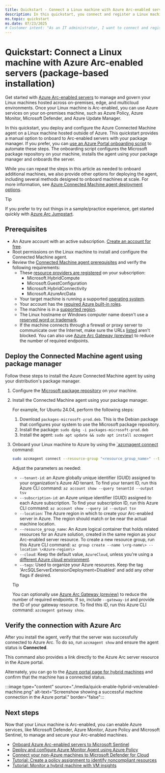 ```yaml
---
title: Quickstart - Connect a Linux machine with Azure Arc-enabled servers (package-based installation)
description: In this quickstart, you connect and register a Linux machine to Azure Arc using a package-based installation method.
ms.topic: quickstart
ms.date: 07/23/2025
# Customer intent: "As an IT administrator, I want to connect and register Linux machines with Azure management tools, so that I can effectively manage and oversee my on-premises, edge, and multicloud environments."
---
```


# Quickstart: Connect a Linux machine with Azure Arc-enabled servers (package-based installation)

Get started with [Azure Arc-enabled servers](overview.md) to manage and govern your Linux machines hosted across on-premises, edge, and multicloud environments. Once your Linux machine is Arc-enabled, you can use Azure services on your on-premises machine, such as Azure Policy, Azure Monitor, Microsoft Defender, and Azure Update Manager.

In this quickstart, you deploy and configure the Azure Connected Machine agent on a Linux machine hosted outside of Azure. This quickstart provides a manual option to onboard to Arc-enabled servers with your package manager. If you prefer, you can [use an Azure Portal onboarding script](quick-enable-hybrid-vm.md) to automate these steps. The onboarding script configures the Microsoft package repository on your machine, installs the agent using your package manager and onboards the server.

While you can repeat the steps in this article as needed to onboard additional machines, we also provide other options for deploying the agent, including several methods designed to onboard machines at scale. For more information, see [Azure Connected Machine agent deployment options](deployment-options.md).

> [!TIP]
> If you prefer to try out things in a sample/practice experience, get started quickly with [Azure Arc Jumpstart](https://azurearcjumpstart.com/azure_arc_jumpstart/azure_arc_servers).

## Prerequisites

- An Azure account with an active subscription. [Create an account for free](https://azure.microsoft.com/free/?WT.mc_id=A261C142F).
- Root permissions on the Linux machine to install and configure the Connected Machine agent.
- Review the [Connected Machine agent prerequisites](prerequisites.md) and verify the following requirements:
  - These [resource providers are registered](prerequisites.md#azure-resource-providers) on your subscription:
    - Microsoft.HybridCompute
    - Microsoft.GuestConfiguration
    - Microsoft.HybridConnectivity
    - Microsoft.AzureArcData  
  - Your target machine is running a supported [operating system](prerequisites.md#supported-operating-systems).
  - Your account has the [required Azure built-in roles](prerequisites.md#required-permissions).
  - The machine is in a [supported region](overview.md#supported-regions).
  - The Linux hostname or Windows computer name doesn't use a [reserved word or trademark](/azure/azure-resource-manager/templates/error-reserved-resource-name).
  - If the machine connects through a firewall or proxy server to communicate over the Internet, make sure the URLs [listed](network-requirements.md#urls) aren't blocked. You can also use [Azure Arc Gateway (preview)](/azure/azure-arc/servers/arc-gateway?tabs=cli) to reduce the number of required endpoints.

## Deploy the Connected Machine agent using package manager

Follow these steps to install the Azure Connected Machine agent by using your distribution's package manager.

1. Configure the [Microsoft package repository](https://learn.microsoft.com/en-us/linux/packages) on your machine.

1. Install the Connected Machine agent using your package manager.

   For example, for Ubuntu 24.04, perform the following steps:

   1. Download `packages-microsoft-prod.deb`. This is the Debian package that configures your system to use the Microsoft package repository.
   1. Install the package: `sudo dpkg -i packages-microsoft-prod.deb`
   1. Install the agent: `sudo apt update && sudo apt install azcmagent`
   
1. Onboard your Linux machine to Azure by using the [`azcmagent connect](azcmagent-connect.md) command:

   ```sh
   sudo azcmagent connect --resource-group "<resource_group_name>" --tenant-id "<tenant_id>" --location "<azure_region>" --subscription-id "<subscription_id>" --cloud "AzureCloud" --tags 'ArcSQLServerExtensionDeployment=Disabled'
   ```

   Adjust the parameters as needed:

   - `--tenant-id`: an Azure globally unique identifier (GUID) assigned to your organization's Azure AD tenant. To find your tenant ID, run this Azure CLI command: `az account show --query tenantId --output tsv`
   - `--subscription-id`: an Azure unique identifier (GUID) assigned to each Azure subscription. To find your subscription ID, run this Azure CLI command: `az account show --query id --output tsv`
   - `--location`: The Azure region in which to create your Arc-enabled server in Azure. The region should match or be near the actual machine location.
   - `--resource_group_name`: An Azure logical container that holds related resources for an Azure solution, created in the same region as your Arc-enabled server resource. To create a new resource group, run this Azure CLI command: `az group create --name \<rg-name\> --location \<Azure-region\>`
   - `--cloud`: Keep the default value, `AzureCloud`, unless you're using a [different Azure cloud environment](azcmagent-connect.md#flags).
   - `--tags`: Used to organize your Azure resources. Keep the tag 'ArcSQLServerExtensionDeployment=Disabled' and add any other flags if desired.

   > [!TIP]
   > You can optionally use [Azure Arc Gateway (preview)](/azure/azure-arc/servers/arc-gateway?tabs=cli#create-the-arc-gateway-resource) to reduce the number of required endpoints. If so, include `--gateway-id` and provide the ID of your gateway resource. To find this ID, run this Azure CLI command: `azcmagent gateway show`.

## Verify the connection with Azure Arc

After you install the agent, verify that the server was successfully connected to Azure Arc. To do so, run `azcmagent show` and ensure the agent status is **Connected**.

This command also provides a link directly to the Azure Arc server resource in the Azure portal.

Alternately, you can go to the [Azure portal page for hybrid machines](https://aka.ms/hybridmachineportal) and confirm that the machine has a connected status.

:::image type="content" source="./media/quick-enable-hybrid-vm/enabled-machine.png" alt-text="Screenshow showing a successful machine connection in the Azure portal." border="false":::

## Next steps

Now that your Linux machine is Arc-enabled, you can enable Azure services, like Microsoft Defender, Azure Monitor, Azure Policy and Microsoft Sentinel, to manage and secure your Arc-enabled machines.

- [Onboard Azure Arc-enabled servers to Microsoft Sentinel](scenario-onboard-azure-sentinel.md)
- [Deploy and configure Azure Monitor Agent using Azure Policy](deploy-ama-policy.md)
- [Connect your non-Azure machines to Microsoft Defender for Cloud](/azure/defender-for-cloud/quickstart-onboard-machines?toc=%2Fazure%2Fazure-arc%2Fservers%2Ftoc.json&bc=%2Fazure%2Fazure-arc%2Fservers%2Fbreadcrumb%2Ftoc.json)
- [Tutorial: Create a policy assignment to identify noncompliant resources](tutorial-assign-policy-portal.md)
- [Tutorial: Monitor a hybrid machine with VM insights](tutorial-enable-vm-insights.md)
